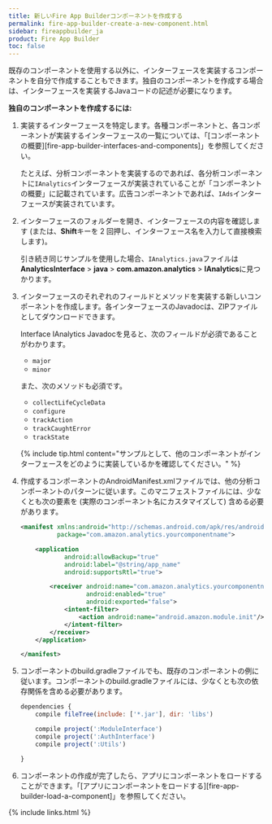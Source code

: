```yaml
---
title: 新しいFire App Builderコンポーネントを作成する
permalink: fire-app-builder-create-a-new-component.html
sidebar: fireappbuilder_ja
product: Fire App Builder
toc: false
---
```


既存のコンポーネントを使用する以外に、インターフェースを実装するコンポーネントを自分で作成することもできます。独自のコンポーネントを作成する場合は、インターフェースを実装するJavaコードの記述が必要になります。

**独自のコンポーネントを作成するには:**

1.  実装するインターフェースを特定します。各種コンポーネントと、各コンポーネントが実装するインターフェースの一覧については、「[コンポーネントの概要][fire-app-builder-interfaces-and-components]」を参照してください。
    
    たとえば、分析コンポーネントを実装するのであれば、各分析コンポーネントに`IAnalytics`インターフェースが実装されていることが「コンポーネントの概要」に記載されています。広告コンポーネントであれば、`IAds`インターフェースが実装されています。
    
2.  インターフェースのフォルダーを開き、インターフェースの内容を確認します (または、**Shift**キーを 2 回押し、インターフェース名を入力して直接検索します)。
    
    引き続き同じサンプルを使用した場合、`IAnalytics.java`ファイルは**AnalyticsInterface** > **java** > **com.amazon.analytics** > **IAnalytics**に見つかります。
    
3.  インターフェースのそれぞれのフィールドとメソッドを実装する新しいコンポーネントを作成します。各インターフェースのJavadocは、ZIPファイルとしてダウンロードできます。 
    
    Interface IAnalytics Javadocを見ると、次のフィールドが必須であることがわかります。
    
    *  `major`
    *  `minor`
    
    また、次のメソッドも必須です。
    
    *  `collectLifeCycleData`
    *  `configure`
    *  `trackAction`
    *  `trackCaughtError`
    *  `trackState`

    {% include tip.html content="サンプルとして、他のコンポーネントがインターフェースをどのように実装しているかを確認してください。" %}
    
4.  作成するコンポーネントのAndroidManifest.xmlファイルでは、他の分析コンポーネントのパターンに従います。このマニフェストファイルには、少なくとも次の要素を (実際のコンポーネント名にカスタマイズして) 含める必要があります。

    ```xml
    <manifest xmlns:android="http://schemas.android.com/apk/res/android"
              package="com.amazon.analytics.yourcomponentname">
    
        <application
                android:allowBackup="true"
                android:label="@string/app_name"
                android:supportsRtl="true">
    
            <receiver android:name="com.amazon.analytics.yourcomponentname.YourComponentNameModuleInitReceiver"
                      android:enabled="true"
                      android:exported="false">
                <intent-filter>
                    <action android:name="android.amazon.module.init"/>
                </intent-filter>
            </receiver>
        </application>
    
    </manifest>
    ```
    
5.  コンポーネントのbuild.gradleファイルでも、既存のコンポーネントの例に従います。コンポーネントのbuild.gradleファイルには、少なくとも次の依存関係を含める必要があります。

    ```js
    dependencies {
        compile fileTree(include: ['*.jar'], dir: 'libs')
    
        compile project(':ModuleInterface')
        compile project(':AuthInterface')
        compile project(':Utils')

    }
    ```
6.  コンポーネントの作成が完了したら、アプリにコンポーネントをロードすることができます。「[アプリにコンポーネントをロードする][fire-app-builder-load-a-component]」を参照してください。 

{% include links.html %}
